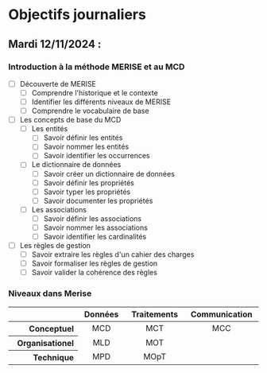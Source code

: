 # Objectifs journaliers

## Mardi 12/11/2024 :

### Introduction à la méthode MERISE et au MCD

- [ ] Découverte de MERISE
  - [ ] Comprendre l'historique et le contexte
  - [ ] Identifier les différents niveaux de MERISE
  - [ ] Comprendre le vocabulaire de base

- [ ] Les concepts de base du MCD
  - [ ] Les entités
    - [ ] Savoir définir les entités
    - [ ] Savoir nommer les entités
    - [ ] Savoir identifier les occurrences
  
  - [ ] Le dictionnaire de données
    - [ ] Savoir créer un dictionnaire de données
    - [ ] Savoir définir les propriétés
    - [ ] Savoir typer les propriétés
    - [ ] Savoir documenter les propriétés
  
  - [ ] Les associations
    - [ ] Savoir définir les associations
    - [ ] Savoir nommer les associations
    - [ ] Savoir identifier les cardinalités

- [ ] Les règles de gestion
  - [ ] Savoir extraire les règles d'un cahier des charges
  - [ ] Savoir formaliser les règles de gestion
  - [ ] Savoir valider la cohérence des règles

### Niveaux dans Merise

<table><thead>
  <tr>
    <th width=5000></th>
    <th width=5000>Données</th>
    <th width=5000>Traitements</th>
    <th width=5000>Communication</th>
  </tr></thead>
<tbody>
  <tr>
    <th align=right>Conceptuel</th>
    <td align=center>MCD</td>
    <td align=center>MCT</td>
    <td align=center>MCC</td>
  </tr>
  <tr>
    <th align=right>Organisationel</th>
    <td align=center>MLD</td>
    <td align=center>MOT</td>
    <td align=center></td>
  </tr>
  <tr>
    <th align=right>Technique</th>
    <td align=center>MPD</td>
    <td align=center>MOpT</td>
    <td align=center></td>
  </tr>
</tbody>
</table>
